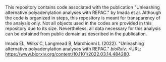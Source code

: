 This repository contains code associated with the publication "Unleashing alternative polyadenylation analyses with REPAC." by Imada et al. Although the code is organized in steps, this repository is meant for transparency of the analysis only. Not all objects used in the codes are provided in this repository due to its size. Nevertheless, all data necessary for this analysis can be obtained from public domain as described in the publication.

Imada EL, Wilks C, Langmead B, Marchionni L (2022). "Unleashing alternative polyadenylation analyses with REPAC." _bioRxiv_. <URL: <https://www.biorxiv.org/content/10.1101/2022.03.14.484280>.
